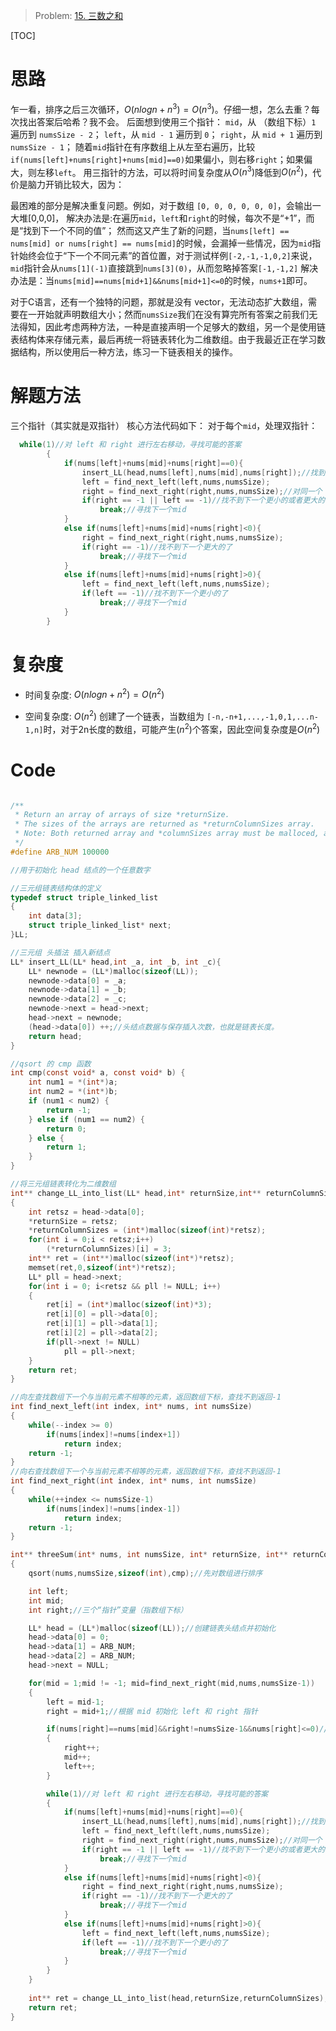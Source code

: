 > Problem: [15. 三数之和](https://leetcode.cn/problems/3sum/description/)

[TOC]

# 思路
乍一看，排序之后三次循环，$O(nlogn+n^3)=O(n^3)$。仔细一想，怎么去重？每次找出答案后哈希？我不会。
后面想到使用三个指针：
`mid`，从 （数组下标）`1` 遍历到 `numsSize - 2`；
`left`，从 `mid - 1` 遍历到 `0`；
`right`，从 `mid + 1` 遍历到 `numsSize - 1`；
随着`mid`指针在有序数组上从左至右遍历，比较`if(nums[left]+nums[right]+nums[mid]==0)`如果偏小，则右移`right`；如果偏大，则左移`left`。
用三指针的方法，可以将时间复杂度从$O(n^3)$降低到$O(n^2)$，代价是脑力开销比较大，因为：

最困难的部分是解决重复问题。例如，对于数组
`[0, 0, 0, 0, 0, 0]`，会输出一大堆[0,0,0]，
解决办法是:在遍历`mid`，`left`和`right`的时候，每次不是“+1”，而是“找到下一个不同的值”；
然而这又产生了新的问题，当`nums[left] == nums[mid] or nums[right] == nums[mid]`的时候，会漏掉一些情况，因为`mid`指针始终会位于“下一个不同元素”的首位置，对于测试样例`[-2,-1,-1,0,2]`来说，`mid`指针会从`nums[1](-1)`直接跳到`nums[3](0)`，从而忽略掉答案`[-1,-1,2]`
解决办法是：当`nums[mid]==nums[mid+1]&&nums[mid+1]<=0`的时候，`nums+1`即可。

对于C语言，还有一个独特的问题，那就是没有 vector，无法动态扩大数组，需要在一开始就声明数组大小；然而`numsSize`我们在没有算完所有答案之前我们无法得知，因此考虑两种方法，一种是直接声明一个足够大的数组，另一个是使用链表结构体来存储元素，最后再统一将链表转化为二维数组。由于我最近正在学习数据结构，所以使用后一种方法，练习一下链表相关的操作。

# 解题方法
三个指针（其实就是双指针）
核心方法代码如下：
对于每个`mid`，处理双指针：
```c
  while(1)//对 left 和 right 进行左右移动，寻找可能的答案
        {
            if(nums[left]+nums[mid]+nums[right]==0){
                insert_LL(head,nums[left],nums[mid],nums[right]);//找到了一个答案，插入链表中
                left = find_next_left(left,nums,numsSize);
                right = find_next_right(right,nums,numsSize);//对同一个 mid 可能有多个不同的 left 和 right，寻找下一对 left 和 right
                if(right == -1 || left == -1)//找不到下一个更小的或者更大的了
                    break;//寻找下一个mid
            }
            else if(nums[left]+nums[mid]+nums[right]<0){
                right = find_next_right(right,nums,numsSize);
                if(right == -1)//找不到下一个更大的了
                    break;//寻找下一个mid
            }
            else if(nums[left]+nums[mid]+nums[right]>0){
                left = find_next_left(left,nums,numsSize);
                if(left == -1)//找不到下一个更小的了
                    break;//寻找下一个mid
            }
        }
```

# 复杂度
- 时间复杂度: 
 $O(nlogn+n^2) = O(n^2)$

- 空间复杂度: 
$O(n^2)$
创建了一个链表，当数组为
`[-n,-n+1,...,-1,0,1,...n-1,n]`时，对于2n长度的数组，可能产生$(n^2)$个答案，因此空间复杂度是$O(n^2)$
# Code
```C []

/**
 * Return an array of arrays of size *returnSize.
 * The sizes of the arrays are returned as *returnColumnSizes array.
 * Note: Both returned array and *columnSizes array must be malloced, assume caller calls free().
 */
#define ARB_NUM 100000

//用于初始化 head 结点的一个任意数字

//三元组链表结构体的定义
typedef struct triple_linked_list
{
    int data[3];
    struct triple_linked_list* next;
}LL;

//三元组 头插法 插入新结点
LL* insert_LL(LL* head,int _a, int _b, int _c){
    LL* newnode = (LL*)malloc(sizeof(LL));
    newnode->data[0] = _a;
    newnode->data[1] = _b;
    newnode->data[2] = _c;
    newnode->next = head->next;
    head->next = newnode;
    (head->data[0]) ++;//头结点数据与保存插入次数，也就是链表长度。
    return head;
}

//qsort 的 cmp 函数
int cmp(const void* a, const void* b) {
    int num1 = *(int*)a;
    int num2 = *(int*)b;
    if (num1 < num2) {
        return -1;
    } else if (num1 == num2) {
        return 0;
    } else {
        return 1;
    }
}

//将三元组链表转化为二维数组
int** change_LL_into_list(LL* head,int* returnSize,int** returnColumnSizes)
{
    int retsz = head->data[0];
    *returnSize = retsz;
    *returnColumnSizes = (int*)malloc(sizeof(int)*retsz);
    for(int i = 0;i < retsz;i++)
        (*returnColumnSizes)[i] = 3;
    int** ret = (int**)malloc(sizeof(int*)*retsz);
    memset(ret,0,sizeof(int*)*retsz);
    LL* pll = head->next;
    for(int i = 0; i<retsz && pll != NULL; i++)
    {
        ret[i] = (int*)malloc(sizeof(int)*3);
        ret[i][0] = pll->data[0];
        ret[i][1] = pll->data[1];
        ret[i][2] = pll->data[2];
        if(pll->next != NULL)
            pll = pll->next;
    }
    return ret;
}

//向左查找数组下一个与当前元素不相等的元素，返回数组下标，查找不到返回-1
int find_next_left(int index, int* nums, int numsSize)
{
    while(--index >= 0)
        if(nums[index]!=nums[index+1])
            return index;
    return -1;
}
//向右查找数组下一个与当前元素不相等的元素，返回数组下标，查找不到返回-1
int find_next_right(int index, int* nums, int numsSize)
{
    while(++index <= numsSize-1)
        if(nums[index]!=nums[index-1])
            return index;
    return -1;
}

int** threeSum(int* nums, int numsSize, int* returnSize, int** returnColumnSizes)
{
    qsort(nums,numsSize,sizeof(int),cmp);//先对数组进行排序

    int left;
    int mid;
    int right;//三个“指针”变量（指数组下标）

    LL* head = (LL*)malloc(sizeof(LL));//创建链表头结点并初始化
    head->data[0] = 0;
    head->data[1] = ARB_NUM;
    head->data[2] = ARB_NUM;
    head->next = NULL;

    for(mid = 1;mid != -1; mid=find_next_right(mid,nums,numsSize-1))
    {
        left = mid-1;
        right = mid+1;//根据 mid 初始化 left 和 right 指针

        if(nums[right]==nums[mid]&&right!=numsSize-1&&nums[right]<=0)//剔除例外条件
        {
            right++;
            mid++;
            left++;
        }

        while(1)//对 left 和 right 进行左右移动，寻找可能的答案
        {
            if(nums[left]+nums[mid]+nums[right]==0){
                insert_LL(head,nums[left],nums[mid],nums[right]);//找到了一个答案，插入链表中
                left = find_next_left(left,nums,numsSize);
                right = find_next_right(right,nums,numsSize);//对同一个 mid 可能有多个不同的 left 和 right，寻找下一对 left 和 right
                if(right == -1 || left == -1)//找不到下一个更小的或者更大的了
                    break;//寻找下一个mid
            }
            else if(nums[left]+nums[mid]+nums[right]<0){
                right = find_next_right(right,nums,numsSize);
                if(right == -1)//找不到下一个更大的了
                    break;//寻找下一个mid
            }
            else if(nums[left]+nums[mid]+nums[right]>0){
                left = find_next_left(left,nums,numsSize);
                if(left == -1)//找不到下一个更小的了
                    break;//寻找下一个mid
            }
        }
    }
    
    int** ret = change_LL_into_list(head,returnSize,returnColumnSizes);
    return ret;
}

```
